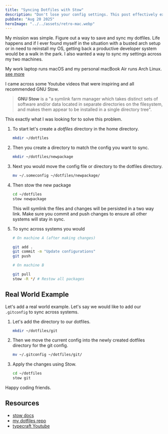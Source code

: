 ```yaml
---
title: "Syncing Dotfiles with Stow"
description: "Don't lose your config settings. This post effectively explains the dotfiles syncing workflow and would be helpful for developers looking to manage their configurations across multiple machines."
pubDate: "Aug 20 2025"
heroImage: "../../assets/retro-mac.webp"
---
```


My mission was simple. Figure out a way to save and sync my dotfiles. Life happens and if I ever found myself in the situation with a busted arch setup or in need to reinstall my OS, getting back a productive developer system would be a walk in the park. I also wanted a way to sync my settings across my two machines.

My work laptop runs macOS and my personal macBook Air runs Arch Linux.<br/>
[see more](/uses)

I came across some Youtube videos that were inspiring and all recommended GNU Stow.

> **GNU Stow** is a "a symlink farm manager which takes distinct sets of software and/or data located in separate directories on the filesystem, and makes them appear to be installed in a single directory tree".

This exactly what I was looking for to solve this problem.

1. To start let's create a _dotfiles_ directory in the home directory.

   ```bash
   mkdir ~/dotfiles
   ```

2. Then you create a directory to match the config you want to sync.
   ```bash
   mkdir ~/dotfiles/newpackage
   ```
3. Next you would move the config file or directory to the dotfiles directory.
   ```bash
   mv ~/.someconfig ~/dotfiles/newpackage/
   ```
4. Then stow the new package
   ```bash
   cd ~/dotfiles
   stow newpackage
   ```
   This will symlink the files and changes will be persisted in a two way link. Make sure you commit and push changes to ensure all other systems will stay in sync.
5. To sync across systems you would

   ```bash
   # On machine A (after making changes)

   git add .
   git commit -m "Update configurations"
   git push

   # On machine B

   git pull
   stow -R */ # Restow all packages
   ```

## Real World Example

Let's add a real world example. Let's say we would like to add our `.gitconfig` to sync across systems.

1. Let's add the directory to our dotfiles.

   ```bash
   mkdir ~/dotfiles/git
   ```

2. Then we move the current config into the newly created dotfiles directory for the git config.
   ```bash
   mv ~/.gitconfig ~/dotfiles/git/
   ```
3. Apply the changes using Stow.
   ```bash
   cd ~/dotfiles
   stow git
   ```

Happy coding friends.

## Resources

- [stow docs](https://www.gnu.org/software/stow/manual/stow.html)
- [my dotfiles repo](https://github.com/fpigeonjr/dotfiles)
- [typecraft Youtube](https://www.youtube.com/watch?v=NoFiYOqnC4o)
